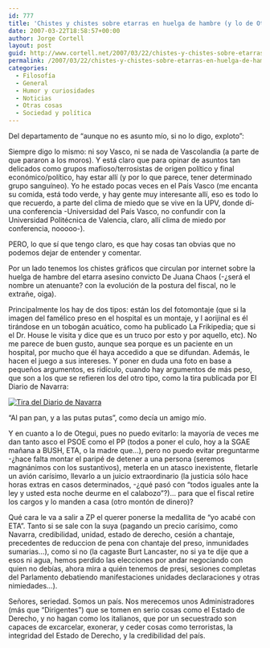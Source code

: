 ```yaml
---
id: 777
title: 'Chistes y chistes sobre etarras en huelga de hambre (y lo de Otegui&#8230;)'
date: 2007-03-22T18:58:57+00:00
author: Jorge Cortell
layout: post
guid: http://www.cortell.net/2007/03/22/chistes-y-chistes-sobre-etarras-en-huelga-de-hambre-y-lo-de-otegui/
permalink: /2007/03/22/chistes-y-chistes-sobre-etarras-en-huelga-de-hambre-y-lo-de-otegui/
categories:
  - Filosofí­a
  - General
  - Humor y curiosidades
  - Noticias
  - Otras cosas
  - Sociedad y polí­tica
---
```

Del departamento de &#8220;aunque no es asunto mí­o, si no lo digo, exploto&#8221;:

Siempre digo lo mismo: ni soy Vasco, ni se nada de Vascolandia (a parte de que pararon a los moros). Y está claro que para opinar de asuntos tan delicados como grupos mafioso/terrosistas de origen polí­tico y final económico/polí­tico, hay estar allí­ (y por lo que parece, tener determinado grupo sanguí­neo). Yo he estado pocas veces en el Paí­s Vasco (me encanta su comida, está todo verde, y hay gente muy interesante allí­, eso es todo lo que recuerdo, a parte del clima de miedo que se vive en la UPV, donde dí­ una conferencia -Universidad del Paí­s Vasco, no confundir con la Universidad Politécnica de Valencia, claro, allí­ clima de miedo por conferencia, nooooo-).

PERO, lo que sí­ que tengo claro, es que hay cosas tan obvias que no podemos dejar de entender y comentar.

Por un lado tenemos los chistes gráficos que circulan por internet sobre la huelga de hambre del etarra asesino convicto De Juana Chaos (-¿será el nombre un atenuante? con la evolución de la postura del fiscal, no le extrañe, oiga).

Principalmente los hay de dos tipos: están los del fotomontaje (que si la imagen del famélico preso en el hospital es un montaje, y l aorijinal es él tirándose en un tobogán acuático, como ha publicado La Frikipedia; que si el Dr. House le visita y dice que es un truco por esto y por aquello, etc). No me parece de buen gusto, aunque sea porque es un paciente en un hospital, por mucho que él haya accedido a que se difundan. Además, le hacen el juego a sus intereses. Y poner en duda una foto en base a pequeños argumentos, es ridí­culo, cuando hay argumentos de más peso, que son a los que se refieren los del otro tipo, como la tira publicada por El Diario de Navarra:

<a target="_blank" title="Diario de Navarra" href="http://www.diariodenavarra.com/edicionimpresa/indice.asp?seccion=humor&dia=20070126"><img title="Tira del Diario de Navarra" alt="Tira del Diario de Navarra" src="http://photos1.blogger.com/x/blogger/22/1406/400/548143/house.jpg" /></a>

&#8220;Al pan pan, y a las putas putas&#8221;, como decí­a un amigo mí­o.

Y en cuanto a lo de Otegui, pues no puedo evitarlo: la mayorí­a de veces me dan tanto asco el PSOE como el PP (todos a poner el culo, hoy a la SGAE mañana a BUSH, ETA, o la madre que&#8230;), pero no puedo evitar preguntarme -¿hace falta montar el paripé de detener a una persona (seremos magnánimos con los sustantivos), meterla en un atasco inexistente, fletarle un avión carí­simo, llevarlo a un juicio extraordinario (la justicia sólo hace horas extras en casos determinados, -¿qué pasó con &#8220;todos iguales ante la ley y usted esta noche deurme en el calabozo&#8221;?)&#8230; para que el fiscal retire los cargos y lo manden a casa (otro montón de dinero)?

Qué cara le va a salir a ZP el querer ponerse la medallita de &#8220;yo acabé con ETA&#8221;. Tanto si se sale con la suya (pagando un precio carí­simo, como Navarra, credibilidad, unidad, estado de derecho, cesión a chantaje, precedentes de reduccion de pena con chantaje del preso, inmunidades sumarias&#8230;), como si no (la cagaste Burt Lancaster, no si ya te dije que a esos ni agua, hemos perdido las elecciones por andar negociando con quien no debí­as, ahora mira a quién tenemos de presi, sesiones completas del Parlamento debatiendo manifestaciones unidades declaraciones y otras nimiedades&#8230;).

Señores, seriedad. Somos un paí­s. Nos merecemos unos Administradores (más que &#8220;Dirigentes&#8221;) que se tomen en serio cosas como el Estado de Derecho, y no hagan como los italianos, que por un secuestrado son capaces de excarcelar, exonerar, y ceder cosas como terroristas, la integridad del Estado de Derecho, y la credibilidad del paí­s.